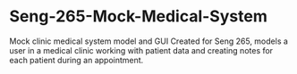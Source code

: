 # Seng-265-Mock-Medical-System
Mock clinic medical system model and GUI
Created for Seng 265, models a user in a medical clinic working with patient data and creating notes for each patient during an appointment.
